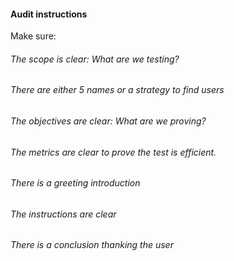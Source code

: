 #### Audit instructions

Make sure:

###### The scope is clear: What are we testing?
###### There are either 5 names or a strategy to find users
###### The objectives are clear: What are we proving?
###### The metrics are clear to prove the test is efficient.
###### There is a greeting introduction
###### The instructions are clear
###### There is a conclusion thanking the user